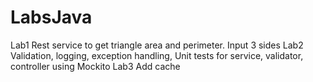 # LabsJava
Lab1
Rest service to get triangle area and perimeter. Input 3 sides
Lab2
Validation, logging, exception handling, Unit tests for service, validator, controller using Mockito
Lab3
Add cache
